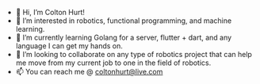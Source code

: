 - 👋 Hi, I’m Colton Hurt!
- 👀 I’m interested in robotics, functional programming, and machine learning.
- 🌱 I’m currently learning Golang for a server, flutter + dart, and any language I can get my hands on.
- 💞️ I’m looking to collaborate on any type of robotics project that can help me move from my current job to one in the field of robotics.
- 📫 You can reach me @ coltonhurt@live.com

<!---
ColtonH/ColtonH is a ✨ special ✨ repository because its `README.md` (this file) appears on your GitHub profile.
You can click the Preview link to take a look at your changes.
--->
